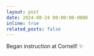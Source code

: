 ```yaml
---
layout: post
date: 2024-08-24 00:00:00-0000
inline: true
related_posts: false
---
```


Began instruction at Cornell! :sparkles:
